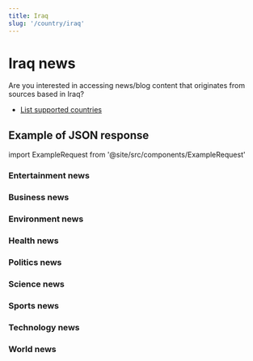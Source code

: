 ```yaml
---
title: Iraq
slug: '/country/iraq'
---
```


# Iraq news

Are you interested in accessing news/blog content that originates from sources based in Iraq?

- [List supported countries](/get-articles/countries)

## Example of JSON response

import ExampleRequest from '@site/src/components/ExampleRequest'

### Entertainment news
<ExampleRequest url="https://apitube.io/v1/news/articles?limit=2&category=news/Arts_and_Entertainment&country=iq"></ExampleRequest>

### Business news
<ExampleRequest url="https://apitube.io/v1/news/articles?limit=2&category=news/Business&country=iq"></ExampleRequest>

### Environment news
<ExampleRequest url="https://apitube.io/v1/news/articles?limit=2&category=news/Environment&country=iq"></ExampleRequest>

### Health news
<ExampleRequest url="https://apitube.io/v1/news/articles?limit=2&category=news/Health&country=iq"></ExampleRequest>

### Politics news
<ExampleRequest url="https://apitube.io/v1/news/articles?limit=2&category=news/Politics&country=iq"></ExampleRequest>

### Science news
<ExampleRequest url="https://apitube.io/v1/news/articles?limit=2&category=news/Science&country=iq"></ExampleRequest>

### Sports news
<ExampleRequest url="https://apitube.io/v1/news/articles?limit=2&category=news/Sports&country=iq"></ExampleRequest>

### Technology news
<ExampleRequest url="https://apitube.io/v1/news/articles?limit=2&category=news/Technology&country=iq"></ExampleRequest>

### World news
<ExampleRequest url="https://apitube.io/v1/news/articles?limit=2&category=news/World&country=iq"></ExampleRequest>
